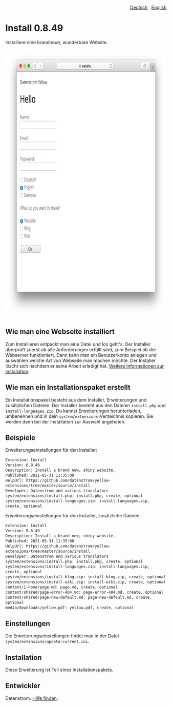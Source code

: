 <p align="right"><a href="README-de.md">Deutsch</a> &nbsp; <a href="README.md">English</a></p>

Install 0.8.49
==============
Installiere eine brandneue, wunderbare Website. 

<p align="center"><img src="install-screenshot.png?raw=true" width="795" height="836" alt="Bildschirmfoto"></p>

## Wie man eine Webseite installiert

Zum Installieren entpackt man eine Datei und los geht's. Der Installer überprüft zuerst ob alle Anforderungen erfüllt sind, zum Beispiel ob der Webserver funktioniert. Dann kann man ein Benutzerkonto anlegen und auswählen welche Art von Webseite man machen möchte. Der Installer löscht sich nachdem er seine Arbeit erledigt hat. [Weitere Informationen zur Installation](https://datenstrom.se/de/yellow/help/how-to-get-started).

## Wie man ein Installationspaket erstellt

Ein Installationspaket besteht aus dem Installer, Erweiterungen und zusätzlichen Dateien. Der Installer besteht aus den Dateien `install.php` und `install-languages.zip`. Du kannst [Erweiterungen](https://github.com/datenstrom/yellow-extensions/tree/master/zip) herunterladen, umbenennen und in dein `system/extensions`-Verzeichnis kopieren. Sie werden dann bei der Installation zur Auswahl angeboten.

## Beispiele

Erweiterungseinstellungen für den Installer:

~~~
Extension: Install
Version: 0.8.49
Description: Install a brand new, shiny website.
Published: 2021-05-31 11:35:00
HelpUrl: https://github.com/datenstrom/yellow-extensions/tree/master/source/install
Developer: Datenstrom and various translators
system/extensions/install.php: install.php, create, optional
system/extensions/install-languages.zip: install-languages.zip, create, optional
~~~

Erweiterungseinstellungen für den Installer, zusätzliche Dateien:

~~~
Extension: Install
Version: 0.8.49
Description: Install a brand new, shiny website.
Published: 2021-05-31 11:35:00
HelpUrl: https://github.com/datenstrom/yellow-extensions/tree/master/source/install
Developer: Datenstrom and various translators
system/extensions/install.php: install.php, create, optional
system/extensions/install-languages.zip: install-languages.zip, create, optional
system/extensions/install-blog.zip: install-blog.zip, create, optional
system/extensions/install-wiki.zip: install-wiki.zip, create, optional
content/1-home/page.md: page.md, create, optional
content/shared/page-error-404.md: page-error-404.md, create, optional
content/shared/page-new-default.md: page-new-default.md, create, optional
media/downloads/yellow.pdf: yellow.pdf, create, optional
~~~

## Einstellungen

Die Erweiterungseinstellungen findet man in der Datei `system/extensions/update-current.ini`.

## Installation

Diese Erweiterung ist Teil eines Installationspakets.

## Entwickler

Datenstrom. [Hilfe finden](https://datenstrom.se/de/yellow/help/).
